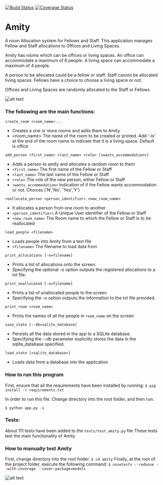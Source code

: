 [![Build Status](https://travis-ci.org/andela-wcyn/amity.svg?branch=develop)](https://travis-ci.org/andela-wcyn/amity) [![Coverage Status](https://coveralls.io/repos/github/andela-wcyn/amity/badge.svg)](https://coveralls.io/github/andela-wcyn/amity)
# Amity

A room Allocation system for Fellows and Staff.
This application manages Fellow and Staff allocations to Offices and Living Spaces.

Amity has rooms which can be offices or living spaces. An office can accommodate a maximum of 6 people.
A living space can accommodate a maximum of 4 people.

A person to be allocated could be a fellow or staff.
Staff cannot be allocated living spaces.
Fellows have a choice to choose a living space or not.

Offices and Living Spaces are randomly allocated to the Staff or Fellows


![alt text](https://s16.postimg.org/62q7weoz9/Screen_Shot_2017_03_16_at_6_31_42_AM.png "Amity Room Allocation Application")

### The following are the main functions:
`create_room <room_name>...`
- Creates a one or more rooms and adds them to Amity
- <room_name> The name of the room to be created or printed. Add '-ls' at the end of the room name to indicate that it is a living space. Default is office

`add_person <first_name> <last_name> <role> [<wants_accommodation>]`
- Adds a person to amity and allocates a random room to them
- `<first_name>`   The first name of the Fellow or Staff
- `<last_name>` The last name of the Fellow or Staff
- `<role>`  The role of the new person, either Fellow or Staff
- `<wants_accommodation>` Indication of if the Fellow wants accommodation or not. Choices ('N','No', 'Yes','Y')

`reallocate_person <person_identifier> <new_room_name>`
- It allocates a person from one room to another
- `<person_identifier>`       A Unique User identifier of the Fellow or Staff
- `<new_room_name>`       The Room name to which the Fellow or Staff is to be reallocated

`load_people <filename>`
- Loads people into Amity from a text file
- `<filename>` The filename to load data from

`print_allocations [-o=filename]`
- Prints a list of allocations onto the screen.
- Specifying the optional  -o  option outputs the registered allocations to a txt file.

`print_unallocated [-o=filename]`
- Prints a list of unallocated people to the screen
- Specifying the  -o  option outputs the information to the txt file provided.

`print_room <room_name>`
- Prints the names of all the people in  `room_name`  on the
screen

`save_state [--db=sqlite_database]`
- Persists all the data stored in the app to a SQLite database.
- Specifying the  --db  parameter explicitly stores the data in the sqlite_database  specified.

`load_state [<sqlite_database>]`
- Loads data from a database into the application


### How to run this program
First, ensure that all the requirements have been installed by running:
```$ pip install -r requirements.txt```

In order to run this file. Change directory into the root folder, and then run:
```
$ python app.py -i
```

### Tests:
About 111 tests have been added to the `tests/test_amity.py` file
These tests test the main functionality of Amity


### How to manually test Amity
First, change directory into the root folder.
```$ cd amity```
Finally, at the root of the project folder, execute the following command:
```$ nosetests --rednose --with-coverage --cover-package=models```

![alt text](http://oi64.tinypic.com/fbywkz.jpg "Amity Nose Tests")
